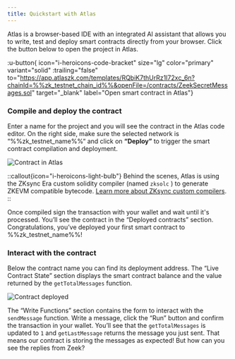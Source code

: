 ```yaml
---
title: Quickstart with Atlas
---
```

Atlas is a browser-based IDE with an integrated AI assistant that allows you to write, test and deploy smart contracts
directly from your browser. Click the button below to open the project in Atlas.

:u-button{ icon="i-heroicons-code-bracket" size="lg" color="primary" variant="solid" :trailing="false"
to="https://app.atlaszk.com/templates/RQbiK7thUrRz1I72xc_6n?chainId=%%zk_testnet_chain_id%%&openFile=/contracts/ZeekSecretMessages.sol"
target="_blank" label="Open smart contract in Atlas"}

### Compile and deploy the contract

Enter a name for the project and you will see the contract in the Atlas code editor.
On the right side, make sure the selected network is “%%zk_testnet_name%%“
and click on **“Deploy”** to trigger the smart contract compilation and deployment.

![Contract in Atlas](/images/101-quickstart/101-atlas-contract.png)

::callout{icon="i-heroicons-light-bulb"}
Behind the scenes, Atlas is using the ZKsync Era custom solidity compiler
(named `zksolc` ) to generate ZKEVM compatible bytecode. [Learn more about ZKsync custom compilers](/zk-stack/components/compiler/toolchain).
::

Once compiled sign the transaction with your wallet and wait until it's processed. You’ll see the contract in the
“Deployed contracts” section. Congratulations, you’ve deployed your first smart contract to %%zk_testnet_name%%!

### Interact with the contract

Below the contract name you can find its deployment address. The “Live Contract State” section displays the smart
contract balance and the value returned by the `getTotalMessages` function.

![Contract deployed](/images/101-quickstart/101-atlas-deployed.png)

The “Write Functions” section contains the form to interact with the `sendMessage` function. Write a message, click the
“Run” button and confirm the transaction in your wallet. You’ll see that the `getTotalMessages` is updated to `1` and
`getLastMessage` returns the message you just sent. That means our contract is storing the messages as expected! But how
can you see the replies from Zeek?
